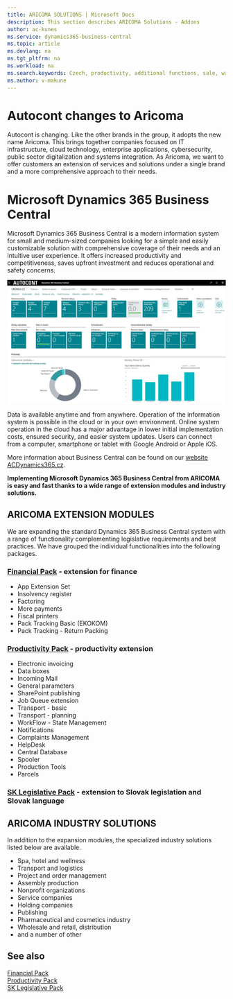 ```yaml
---
title: ARICOMA SOLUTIONS | Microsoft Docs
description: This section describes ARICOMA Solutions - Addons
author: ac-kunes
ms.service: dynamics365-business-central
ms.topic: article
ms.devlang: na
ms.tgt_pltfrm: na
ms.workload: na
ms.search.keywords: Czech, productivity, additional functions, sale, warehouse, invoicing, barcode, claims, transportation, workflow
ms.author: v-makune
---
```

# Autocont changes to Aricoma
Autocont is changing. Like the other brands in the group, it adopts the new name Aricoma. This brings together companies focused on IT infrastructure, cloud technology, enterprise applications, cybersecurity, public sector digitalization and systems integration. As Aricoma, we want to offer customers an extension of services and solutions under a single brand and a more comprehensive approach to their needs.


# Microsoft Dynamics 365 Business Central

Microsoft Dynamics 365 Business Central is a modern information system for small and medium-sized companies looking for a simple and easily customizable solution with comprehensive coverage of their needs and an intuitive user experience. It offers increased productivity and competitiveness, saves upfront investment and reduces operational and safety concerns.

![Microsoft Dynamics 365 Business Central](media/ACD365BC_SaaS_1280x720.png "Microsoft Dynamics 365 Business Central")

Data is available anytime and from anywhere. Operation of the information system is possible in the cloud or in your own environment. Online system operation in the cloud has a major advantage in lower initial implementation costs, ensured security, and easier system updates. Users can connect from a computer, smartphone or tablet with Google Android or Apple iOS.

More information about Business Central can be found on our [website ACDynamics365.cz](https://www.acdynamics365.cz/aplikace/provoz-mensi-firmy).

**Implementing Microsoft Dynamics 365 Business Central from ARICOMA is easy and fast thanks to a wide range of extension modules and industry solutions.**

## ARICOMA EXTENSION MODULES

We are expanding the standard Dynamics 365 Business Central system with a range of functionality complementing legislative requirements and best practices.
We have grouped the individual functionalities into the following packages.

### [Financial Pack](../AC-FinancialPack/ac-finance-pack.md) - extension for finance
- App Extension Set
- Insolvency register
- Factoring
- More payments
- Fiscal printers
- Pack Tracking Basic (EKOKOM)
- Pack Tracking - Return Packing

### [Productivity Pack](../AC-ProductivityPack/ac-productivity-pack.md) - productivity extension
- Electronic invoicing
- Data boxes
- Incoming Mail
- General parameters
- SharePoint publishing
- Job Queue extension
- Transport - basic
- Transport - planning
- WorkFlow - State Management
- Notifications
- Complaints Management
- HelpDesk
- Central Database
- Spooler
- Production Tools
- Parcels
### [SK Legislative Pack](../AC-SK/ac-sk-legislative-pack.md) - extension to Slovak legislation and Slovak language

## ARICOMA INDUSTRY SOLUTIONS
In addition to the expansion modules, the specialized industry solutions listed below are available.

- Spa, hotel and wellness
- Transport and logistics
- Project and order management
- Assembly production
- Nonprofit organizations
- Service companies
- Holding companies
- Publishing
- Pharmaceutical and cosmetics industry
- Wholesale and retail, distribution
- and a number of other




## See also
[Financial Pack](../AC-FinancialPack/ac-finance-pack.md)  
[Productivity Pack](../AC-ProductivityPack/ac-productivity-pack.md)  
[SK Legislative Pack](../AC-SK/ac-sk-legislative-pack.md)